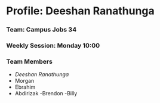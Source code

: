 # Profile: Deeshan Ranathunga

### Team: Campus Jobs 34

### Weekly Session: Monday 10:00

### Team Members
- *Deeshan Ranathunga*
- Morgan
- Ebrahim
- Abdirizak
-Brendon
-Billy

